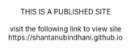 <p align = "center">THIS IS A PUBLISHED SITE</br></br>
visit the following link to view site</br>
https://shantanubindhani.github.io</p>
